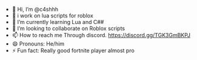 - 👋 Hi, I’m @c4shhh
- 👀 i work on lua scripts for roblox
- 🌱 I’m currently learning Lua and C##
- 💞️ I’m looking to collaborate on Roblox scripts
- 📫 How to reach me Through discord. https://discord.gg/TGK3GmBKPJ
- 😄 Pronouns: He/him
- ⚡ Fun fact: Really good fortnite player almost pro
<!---
c4shhh/c4shhh is a ✨ special ✨ repository because its `README.md` (this file) appears on your GitHub profile.
You can click the Preview link to take a look at your changes.
--->
